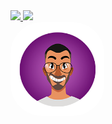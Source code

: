  
<div >
    <a href="https://github.com/MatheusEleodoro">
    <img height="180em" src="https://github-readme-stats.vercel.app/api?username=MatheusEleodoro&show_icons=true&theme=dark&include_all_commits=true&count_private=false"/>
    <img height="180em" src="https://github-readme-stats.vercel.app/api/top-langs/?username=MatheusEleodoro&layout=compact&langs_count=7&theme=dark"/>
    </a> 
  </div>
    
  <div> 
    <img align="center"alt="matheusicon" height="150" style="border-radius:50px;" src="https://github.com/MatheusEleodoro/packageIcon/blob/main/ic/ic_scope.png?width=676&height=676"/>
  </div>
